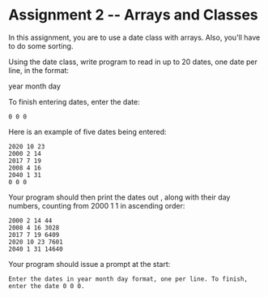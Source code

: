 # Assignment 2 -- Arrays and Classes

In this assignment, you are to use a date class with arrays. Also, you'll have to do some sorting.

Using the date class, write program to read in up to 20 dates, one date per line, in the format:

year month day

To finish entering dates, enter the date:

    0 0 0
  
Here is an example of five dates being entered:

    2020 10 23
    2000 2 14
    2017 7 19
    2008 4 16
    2040 1 31
    0 0 0
    
Your program should then print the dates out , along with their day numbers, counting from 2000 1 1 in ascending order:

    2000 2 14 44
    2008 4 16 3028
    2017 7 19 6409
    2020 10 23 7601
    2040 1 31 14640
    
Your program should issue a prompt at the start:

    Enter the dates in year month day format, one per line. To finish, enter the date 0 0 0.
